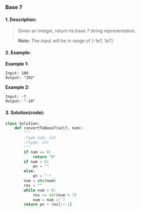 ### Base 7

#### 1. Description:

> Given an integer, return its base 7 string representation.
>
> **Note:** The input will be in range of [-1e7, 1e7].

#### 2. Example:

**Example 1:**

```
Input: 100
Output: "202"

```

**Example 2:**

```
Input: -7
Output: "-10"
```

#### 3. Solution(code):

```python
class Solution:
    def convertToBase7(self, num):
        """
        :type num: int
        :rtype: str
        """
        if num == 0:
            return "0"
        if num > 0:
            pn = ""
        else:
            pn = "-"
        num = abs(num)
        res = ""
        while num > 0:
            res += str(num % 7)
            num = num // 7
        return pn + res[::-1]
```

